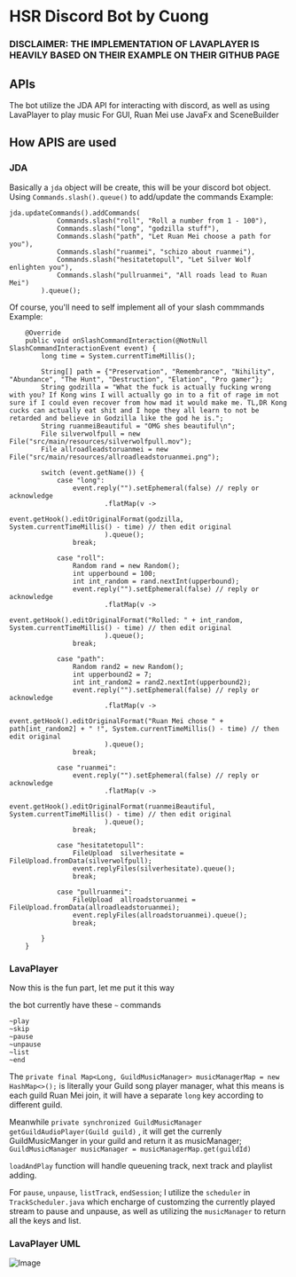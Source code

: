 # HSR Discord Bot by Cuong

### DISCLAIMER: THE IMPLEMENTATION OF LAVAPLAYER IS HEAVILY BASED ON THEIR EXAMPLE ON THEIR GITHUB PAGE

## APIs
The bot utilize the JDA API for interacting with discord, as well as using LavaPlayer to play music
For GUI, Ruan Mei use JavaFx and SceneBuilder

## How APIS are used

### JDA
Basically a ```jda``` object will be create, this will be your discord bot object.
Using ```Commands.slash().queue()``` to add/update the commands
Example:
```
jda.updateCommands().addCommands(
            Commands.slash("roll", "Roll a number from 1 - 100"),
            Commands.slash("long", "godzilla stuff"),
            Commands.slash("path", "Let Ruan Mei choose a path for you"),
            Commands.slash("ruanmei", "schizo about ruanmei"),
            Commands.slash("hesitatetopull", "Let Silver Wolf enlighten you"),
            Commands.slash("pullruanmei", "All roads lead to Ruan Mei")
        ).queue();
```
Of course, you'll need to self implement all of your slash commmands
Example:
```
    @Override
    public void onSlashCommandInteraction(@NotNull SlashCommandInteractionEvent event) {
        long time = System.currentTimeMillis();

        String[] path = {"Preservation", "Remembrance", "Nihility", "Abundance", "The Hunt", "Destruction", "Elation", "Pro gamer"};
        String godzilla = "What the fuck is actually fucking wrong with you? If Kong wins I will actually go in to a fit of rage im not sure if I could even recover from how mad it would make me. TL,DR Kong cucks can actually eat shit and I hope they all learn to not be retarded and believe in Godzilla like the god he is.";
        String ruanmeiBeautiful = "OMG shes beautiful\n";
        File silverwolfpull = new File("src/main/resources/silverwolfpull.mov");
        File allroadleadstoruanmei = new File("src/main/resources/allroadleadstoruanmei.png");

        switch (event.getName()) {
            case "long":
                event.reply("").setEphemeral(false) // reply or acknowledge
                        .flatMap(v ->
                                event.getHook().editOriginalFormat(godzilla, System.currentTimeMillis() - time) // then edit original
                        ).queue();
                break;

            case "roll":
                Random rand = new Random();
                int upperbound = 100;
                int int_random = rand.nextInt(upperbound);
                event.reply("").setEphemeral(false) // reply or acknowledge
                        .flatMap(v ->
                                event.getHook().editOriginalFormat("Rolled: " + int_random, System.currentTimeMillis() - time) // then edit original
                        ).queue();
                break;

            case "path":
                Random rand2 = new Random();
                int upperbound2 = 7;
                int int_random2 = rand2.nextInt(upperbound2);
                event.reply("").setEphemeral(false) // reply or acknowledge
                        .flatMap(v ->
                                event.getHook().editOriginalFormat("Ruan Mei chose " + path[int_random2] + " !", System.currentTimeMillis() - time) // then edit original
                        ).queue();
                break;

            case "ruanmei":
                event.reply("").setEphemeral(false) // reply or acknowledge
                        .flatMap(v ->
                                event.getHook().editOriginalFormat(ruanmeiBeautiful, System.currentTimeMillis() - time) // then edit original
                        ).queue();
                break;

            case "hesitatetopull":
                FileUpload  silverhesitate = FileUpload.fromData(silverwolfpull);
                event.replyFiles(silverhesitate).queue();
                break;

            case "pullruanmei":
                FileUpload  allroadstoruanmei = FileUpload.fromData(allroadleadstoruanmei);
                event.replyFiles(allroadstoruanmei).queue();
                break;

        }
    }
```
### LavaPlayer
Now this is the fun part, let me put it this way

the bot currently have these ```~``` commands
```
~play
~skip
~pause
~unpause
~list
~end
```

The ```private final Map<Long, GuildMusicManager> musicManagerMap = new HashMap<>();``` is literally your Guild song player manager, what this means is each guild Ruan Mei join, it will have a separate ```long``` key according to different guild.

Meanwhile ```private synchronized GuildMusicManager getGuildAudioPlayer(Guild guild)``` , it will get the currenly GuildMusicManger in your guild and return it as musicManager; ```GuildMusicManager musicManager = musicManagerMap.get(guildId)```

```loadAndPlay``` function will handle queuening track, next track and playlist adding.

For ```pause```, ```unpause```, ```listTrack```, ```endSession```; I utilize the ```scheduler``` in ```TrackScheduler.java``` which encharge of customzing the currently played stream to pause and unpause, as well as utilizing the ```musicManager``` to return all the keys and list.

### LavaPlayer UML
![Image](/Assets/LavaPlayerUML.png)
